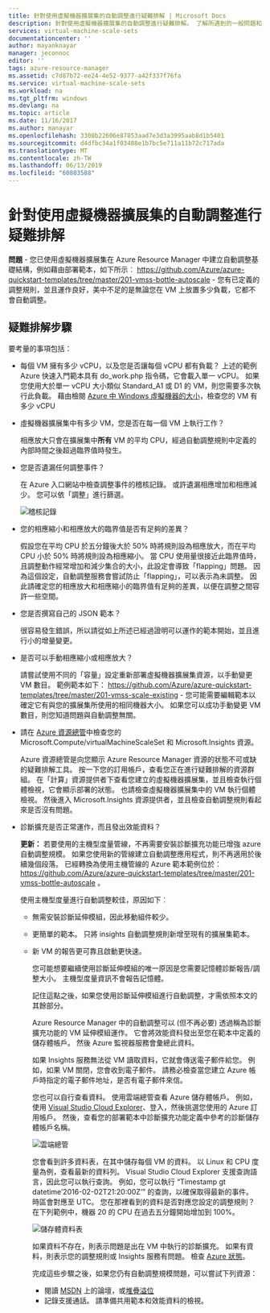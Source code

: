 ```yaml
---
title: 針對使用虛擬機器擴展集的自動調整進行疑難排解 | Microsoft Docs
description: 針對使用虛擬機器擴展集的自動調整進行疑難排解。 了解所遇到的一般問題和解決方式。
services: virtual-machine-scale-sets
documentationcenter: ''
author: mayanknayar
manager: jeconnoc
editor: ''
tags: azure-resource-manager
ms.assetid: c7d87b72-ee24-4e52-9377-a42f337f76fa
ms.service: virtual-machine-scale-sets
ms.workload: na
ms.tgt_pltfrm: windows
ms.devlang: na
ms.topic: article
ms.date: 11/16/2017
ms.author: manayar
ms.openlocfilehash: 3308b22606e87853aad7e3d3a3995aab8d1b5401
ms.sourcegitcommit: d4dfbc34a1f03488e1b7bc5e711a11b72c717ada
ms.translationtype: MT
ms.contentlocale: zh-TW
ms.lasthandoff: 06/13/2019
ms.locfileid: "60803588"
---
```

# <a name="troubleshooting-autoscale-with-virtual-machine-scale-sets"></a>針對使用虛擬機器擴展集的自動調整進行疑難排解
**問題** - 您已使用虛擬機器擴展集在 Azure Resource Manager 中建立自動調整基礎結構，例如藉由部署範本，如下所示︰ https://github.com/Azure/azure-quickstart-templates/tree/master/201-vmss-bottle-autoscale - 您有已定義的調整規則，並且運作良好，美中不足的是無論您在 VM 上放置多少負載，它都不會自動調整。

## <a name="troubleshooting-steps"></a>疑難排解步驟
要考量的事項包括：

* 每個 VM 擁有多少 vCPU，以及您是否讓每個 vCPU 都有負載？
  上述的範例 Azure 快速入門範本具有 do_work.php 指令碼，它會載入單一 vCPU。 如果您使用大於單一 vCPU 大小類似 Standard_A1 或 D1 的 VM，則您需要多次執行此負載。 藉由檢閱 [Azure 中 Windows 虛擬機器的大小](../virtual-machines/windows/sizes.md?toc=%2fazure%2fvirtual-machines%2fwindows%2ftoc.json)，檢查您的 VM 有多少 vCPU
* 虛擬機器擴展集中有多少 VM，您是否在每一個 VM 上執行工作？
  
    相應放大只會在擴展集中**所有** VM 的平均 CPU，經過自動調整規則中定義的內部時間之後超過臨界值時發生。
* 您是否遺漏任何調整事件？
  
    在 Azure 入口網站中檢查調整事件的稽核記錄。 或許遺漏相應增加和相應減少。 您可以依「調整」進行篩選。
  
    ![稽核記錄][audit]
* 您的相應縮小和相應放大的臨界值是否有足夠的差異？
  
    假設您在平均 CPU 於五分鐘後大於 50% 時將規則設為相應放大，而在平均 CPU 小於 50% 時將規則設為相應縮小。 當 CPU 使用量很接近此臨界值時，且調整動作經常增加和減少集合的大小，此設定會導致「flapping」問題。 因為這個設定，自動調整服務會嘗試防止「flapping」，可以表示為未調整。 因此請確定您的相應放大和相應縮小的臨界值有足夠的差異，以便在調整之間容許一些空間。
* 您是否撰寫自己的 JSON 範本？
  
    很容易發生錯誤，所以請從如上所述已經過證明可以運作的範本開始，並且進行小的增量變更。 
* 是否可以手動相應縮小或相應放大？
  
    請嘗試使用不同的「容量」設定重新部署虛擬機器擴展集資源，以手動變更 VM 數目。 範例範本如下： https://github.com/Azure/azure-quickstart-templates/tree/master/201-vmss-scale-existing - 您可能需要編輯範本以確定它有與您的擴展集所使用的相同機器大小。 如果您可以成功手動變更 VM 數目，則您知道問題與自動調整無關。
* 請在 [Azure 資源總管](https://resources.azure.com/)中檢查您的 Microsoft.Compute/virtualMachineScaleSet 和 Microsoft.Insights 資源。
  
    Azure 資源總管是向您顯示 Azure Resource Manager 資源的狀態不可或缺的疑難排解工具。 按一下您的訂用帳戶，查看您正在進行疑難排解的資源群組。 在「計算」資源提供者下查看您建立的虛擬機器擴展集，並且檢查執行個體檢視，它會顯示部署的狀態。 也請檢查虛擬機器擴展集中的 VM 執行個體檢視。 然後進入 Microsoft.Insights 資源提供者，並且檢查自動調整規則看起來是否沒有問題。
* 診斷擴充是否正常運作，而且發出效能資料？
  
    **更新：** 若要使用的主機型度量管線，不再需要安裝診斷擴充功能已增強 azure 自動調整規模。 如果您使用新的管線建立自動調整應用程式，則不再適用於後續幾個段落。 已經轉換為使用主機管線的 Azure 範本範例位於： https://github.com/Azure/azure-quickstart-templates/tree/master/201-vmss-bottle-autoscale 。 
  
    使用主機型度量進行自動調整較佳，原因如下︰
  
  * 無需安裝診斷延伸模組，因此移動組件較少。
  * 更簡單的範本。 只將 insights 自動調整規則新增至現有的擴展集範本。
  * 新 VM 的報告更可靠且啟動更快速。
    
    您可能想要繼續使用診斷延伸模組的唯一原因是您需要記憶體診斷報告/調整大小。 主機型度量資訊不會報告記憶體。
    
    記住這點之後，如果您使用診斷延伸模組進行自動調整，才需依照本文的其餘部分。
    
    Azure Resource Manager 中的自動調整可以 (但不再必要) 透過稱為診斷擴充功能的 VM 延伸模組運作。 它會將效能資料發出至您在範本中定義的儲存體帳戶。 然後 Azure 監視器服務會彙總此資料。
    
    如果 Insights 服務無法從 VM 讀取資料，它就會傳送電子郵件給您。 例如，如果 VM 關閉，您會收到電子郵件。 請務必檢查當您建立 Azure 帳戶時指定的電子郵件地址，是否有電子郵件來信。
    
    您也可以自行查看資料。 使用雲端總管查看 Azure 儲存體帳戶。 例如，使用 [Visual Studio Cloud Explorer](https://visualstudiogallery.msdn.microsoft.com/aaef6e67-4d99-40bc-aacf-662237db85a2)、登入，然後挑選您使用的 Azure 訂用帳戶。 然後，查看您的部署範本中診斷擴充功能定義中參考的診斷儲存體帳戶名稱。
    
    ![雲端總管][explorer]
    
    您會看到許多資料表，在其中儲存每個 VM 的資料。 以 Linux 和 CPU 度量為例，查看最新的資料列。 Visual Studio Cloud Explorer 支援查詢語言，因此您可以執行查詢。 例如，您可以執行 “Timestamp gt datetime’2016-02-02T21:20:00Z’” 的查詢，以確保取得最新的事件。 時區會對應至 UTC。 您在那裡看到的資料是否對應您設定的調整規則？ 在下列範例中，機器 20 的 CPU 在過去五分鐘開始增加到 100%。
    
    ![儲存體資料表][tables]
    
    如果資料不存在，則表示問題是出在 VM 中執行的診斷擴充。 如果有資料，則表示您的調整規則或 Insights 服務有問題。 檢查 [Azure 狀態](https://azure.microsoft.com/status/)。
    
    完成這些步驟之後，如果您仍有自動調整規模問題，可以嘗試下列資源： 
    * 閱讀 [MSDN](https://social.msdn.microsoft.com/forums/azure/home?forum=WAVirtualMachinesforWindows) 上的論壇，或[堆疊溢位](https://stackoverflow.com/questions/tagged/azure) 
    * 記錄支援通話。 請準備共用範本和效能資料的檢視。

[audit]: ./media/virtual-machine-scale-sets-troubleshoot/image3.png
[explorer]: ./media/virtual-machine-scale-sets-troubleshoot/image1.png
[tables]: ./media/virtual-machine-scale-sets-troubleshoot/image4.png
